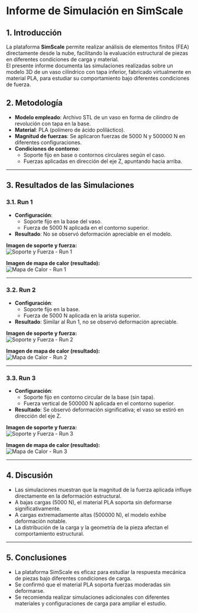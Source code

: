 # Informe de Simulación en SimScale

## 1. Introducción
La plataforma **SimScale** permite realizar análisis de elementos finitos (FEA) directamente desde la nube, facilitando la evaluación estructural de piezas en diferentes condiciones de carga y material.  
El presente informe documenta las simulaciones realizadas sobre un modelo 3D de un vaso cilíndrico con tapa inferior, fabricado virtualmente en material PLA, para estudiar su comportamiento bajo diferentes condiciones de fuerza.

## 2. Metodología
- **Modelo empleado**: Archivo STL de un vaso en forma de cilindro de revolución con tapa en la base.  
- **Material**: PLA (polímero de ácido poliláctico).  
- **Magnitud de fuerzas**: Se aplicaron fuerzas de 5000 N y 500000 N en diferentes configuraciones.  
- **Condiciones de contorno**:
  - Soporte fijo en base o contornos circulares según el caso.
  - Fuerzas aplicadas en dirección del eje Z, apuntando hacia arriba.

---

## 3. Resultados de las Simulaciones

### 3.1. Run 1
- **Configuración**:  
  - Soporte fijo en la base del vaso.  
  - Fuerza de 5000 N aplicada en el contorno superior.  
- **Resultado**: No se observó deformación apreciable en el modelo.  

**Imagen de soporte y fuerza:**  
![Soporte y Fuerza - Run 1](https://github.com/VictorRiveraT/Proyectos-de-Ingenier-a-1/blob/main/Proyectos%20de%20Ingenier%C3%ADa/Im%C3%A1genes/SUPPORT.png)

**Imagen de mapa de calor (resultado):**  
![Mapa de Calor - Run 1](https://github.com/VictorRiveraT/Proyectos-de-Ingenier-a-1/blob/main/Proyectos%20de%20Ingenier%C3%ADa/Im%C3%A1genes/RUN%201.png)

---

### 3.2. Run 2
- **Configuración**:  
  - Soporte fijo en la base.  
  - Fuerza de 5000 N aplicada en la arista superior.  
- **Resultado**: Similar al Run 1, no se observó deformación apreciable.

**Imagen de soporte y fuerza:**  
![Soporte y Fuerza - Run 2](https://github.com/VictorRiveraT/Proyectos-de-Ingenier-a-1/blob/main/Proyectos%20de%20Ingenier%C3%ADa/Im%C3%A1genes/FORCE%20AND%20SUPPORT%202.png)

**Imagen de mapa de calor (resultado):**  
![Mapa de Calor - Run 2](https://github.com/VictorRiveraT/Proyectos-de-Ingenier-a-1/blob/main/Proyectos%20de%20Ingenier%C3%ADa/Im%C3%A1genes/RUN%202.png)

---

### 3.3. Run 3
- **Configuración**:  
  - Soporte fijo en contorno circular de la base (sin tapa).  
  - Fuerza vertical de 500000 N aplicada en el contorno superior.  
- **Resultado**: Se observó deformación significativa; el vaso se estiró en dirección del eje Z.

**Imagen de soporte y fuerza:**  
![Soporte y Fuerza - Run 3](https://github.com/VictorRiveraT/Proyectos-de-Ingenier-a-1/blob/main/Proyectos%20de%20Ingenier%C3%ADa/Im%C3%A1genes/RUN%203%20FORCE%20AND%20SUPPORT.png)

**Imagen de mapa de calor (resultado):**  
![Mapa de Calor - Run 3](https://github.com/VictorRiveraT/Proyectos-de-Ingenier-a-1/blob/main/Proyectos%20de%20Ingenier%C3%ADa/Im%C3%A1genes/RUN%203.png)

---

## 4. Discusión
- Las simulaciones muestran que la magnitud de la fuerza aplicada influye directamente en la deformación estructural.  
- A bajas cargas (5000 N), el material PLA soporta sin deformarse significativamente.  
- A cargas extremadamente altas (500000 N), el modelo exhibe deformación notable.  
- La distribución de la carga y la geometría de la pieza afectan el comportamiento estructural.

---

## 5. Conclusiones
- La plataforma SimScale es eficaz para estudiar la respuesta mecánica de piezas bajo diferentes condiciones de carga.  
- Se confirmó que el material PLA soporta fuerzas moderadas sin deformarse.  
- Se recomienda realizar simulaciones adicionales con diferentes materiales y configuraciones de carga para ampliar el estudio.
